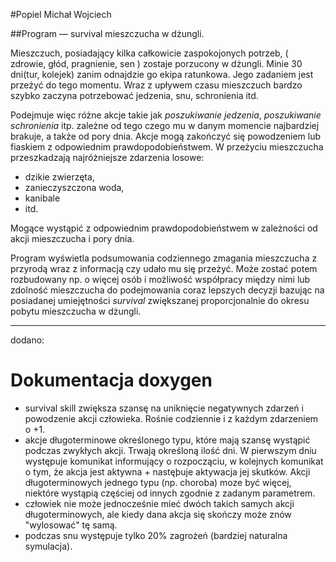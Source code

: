 #Popiel Michał Wojciech

##Program — survival mieszczucha w dżungli.

Mieszczuch, posiadający kilka całkowicie zaspokojonych potrzeb, ( zdrowie, głód, pragnienie, sen ) zostaje porzucony w dżungli. Minie 30 dni(tur, kolejek) zanim odnajdzie go ekipa ratunkowa. Jego zadaniem jest przeżyć do tego momentu. Wraz z upływem czasu mieszczuch bardzo szybko zaczyna potrzebować jedzenia, snu, schronienia itd. 

Podejmuje więc różne akcje takie jak _poszukiwanie jedzenia_, _poszukiwanie schronienia_ itp. zależne od tego czego mu w danym momencie najbardziej brakuje, a także od pory dnia. Akcje mogą zakończyć się powodzeniem lub fiaskiem z odpowiednim prawdopodobieństwem. W przeżyciu mieszczucha przeszkadzają najróżniejsze zdarzenia losowe:

- dzikie zwierzęta, 
- zanieczyszczona woda, 
- kanibale 
- itd. 

Mogące wystąpić z odpowiednim prawdopodobieństwem w zależności od akcji mieszczucha i pory dnia. 

Program wyświetla podsumowania codziennego zmagania mieszczucha z przyrodą wraz z informacją czy udało mu się przeżyć. Może zostać potem rozbudowany np. o więcej osób i możliwość współpracy między nimi lub zdolność mieszczucha do podejmowania coraz lepszych decyzji bazując na posiadanej umiejętności _survival_ zwiększanej proporcjonalnie do okresu pobytu mieszczucha w dżungli.

-------------------------------------------------
dodano:
# Dokumentacja doxygen

- survival skill zwiększa szansę na uniknięcie negatywnych zdarzeń i powodzenie akcji człowieka. Rośnie codziennie i z każdym zdarzeniem o +1.
- akcje długoterminowe określonego typu, które mają szansę wystąpić podczas zwykłych akcji. Trwają określoną ilość dni. W pierwszym dniu występuje komunikat informujący o rozpocząciu, w kolejnych komunikat o tym, że akcja jest aktywna + nastęþuje aktywacja jej skutków. Akcji długoterminowych jednego typu (np. choroba) moze być więcej, niektóre wystąpią częściej od innych zgodnie z zadanym parametrem.
- człowiek nie może jednocześnie mieć dwóch takich samych akcji długoterminowych, ale kiedy dana akcja się skończy może znów "wylosować" tę samą.
- podczas snu występuje tylko 20% zagrożeń (bardziej naturalna symulacja).




